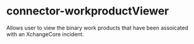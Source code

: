 connector-workproductViewer
===========================

Allows user to view the binary work products that have been assoicated with an XchangeCore incident.
